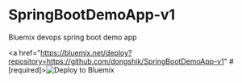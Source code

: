 # SpringBootDemoApp-v1
Bluemix devops spring boot demo app

<a href="https://bluemix.net/deploy?repository=https://github.com/dongshik/SpringBootDemoApp-v1" # [required]><img src="https://bluemix.net/deploy/button.png" alt="Deploy to Bluemix"></a>
